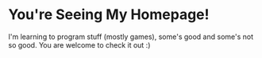 # You're Seeing My Homepage!

I'm learning to program stuff (mostly games), some's good and some's not so good. You 
are welcome to check it out :)
